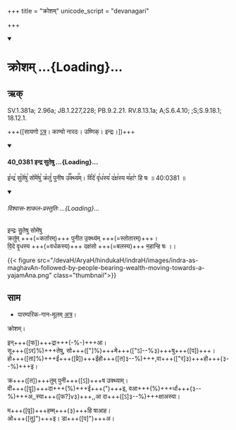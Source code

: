 +++
title = "क्रोशम्"
unicode_script = "devanagari"

+++
<div class="js_include" includetitle="false" newlevelforh1="1" unfilled url="/vedAH_sAma/paravastu-saama/devaH/indraH/krosham/">
<details open><summary><h1>क्रोशम् ...{Loading}...</h1></summary>

## ऋक्

SV.1.381a; 2.96a; JB.1.227,228; PB.9.2.21. RV.8.13.1a; A;S.6.4.10; ;S;S.9.18.1; 18.12.1.

+++([सायणो [ऽत्र](https://archive.org/stream/RgVedaWithSayanasCommentaryPart3/rv_sayanabhasya_part3#page/n700/mode/1up&sa=D&ust=1542425956185000)। काण्वो नारदः। उष्णिक्। इन्द्रः।])+++


<div class="js_include" includetitle="false" newlevelforh1="3" unfilled="" url="/vedAH_sAma/kauthumam/saMhitA/vishvAsa-prastutiH/1_pUrvArchikaH/4/2/40_0381_indra_suteShu.md">
<details open><summary><h4>40_0381 इन्द्र सुतेषु ...{Loading}...</h4></summary>

इ꣡न्द्र꣢ सु꣣ते꣢षु꣣ सो꣡मे꣢षु꣣ क्र꣡तुं꣢ पुनीष उ꣣꣬क्थ्य꣢꣯म्। वि꣣दे꣢ वृ꣣ध꣢स्य꣣ द꣡क्ष꣢स्य म꣣हा꣢ꣳ हि षः ॥ 40:0381 ॥

<div class="js_include" newlevelforh1="2" title="विश्वास-शाकल-प्रस्तुतिः" unfilled="" url="/vedAH_Rk/shAkalam/saMhitA/vishvAsa-prastutiH/08/013/01_indraH_suteShu.md">
<details open><summary><h6>विश्वास-शाकल-प्रस्तुतिः ...{Loading}...</h6></summary>



इन्द्रः सु॒तेषु सोमे॑षु  
क्रतु॑म् +++(=कर्तारम्)+++ पुनीत उ॒क्थ्य॑म् +++(=स्तोतारम्)+++।  
वि॒दे वृ॒धस्य +++(=वर्धकस्य)+++ दक्ष॑सो +++(=बलस्य)+++ म॒हान्हि षः ।।

</details>
</div>
</details>
</div>  

{{< figure src="/devaH/AryaH/hindukaH/indraH/images/indra-as-maghavAn-followed-by-people-bearing-wealth-moving-towards-a-yajamAna.png"  class="thumbnail">}}


## साम

- पारम्परिक-गान-मूलम् [अत्र](https://sanskritdocuments.org/sites/pssramanujaswamy/VIVAAHA%20UPANAYANA%20SAAMAANI.pdf&sa=D&ust=1542425956186000)।
<div caption="रामानुजार्यः 1974 " class="audioEmbed" src="https://archive
.org/download/jaiminIya-sAma-gAna-paravastu-tradition-rAmAnuja/krosham.mp3"></div>
<div caption="गोपालार्यः 2015  " class="audioEmbed" src="https://archive
.org/download/jaiminIya-sAma-gAna-paravastu-tradition-gopAla-2015/krosham.mp3"></div>
<div caption="गोपालपवनयोर् अनुवचनम् 2015 1x" class="audioEmbed" src="https://archive
.org/download/jaiminIya-sAma-gAna-paravastu-tradition-anuvachanam-gopAla-pavana-2015/krosham.mp3"></div>
<div caption="गोपालपवनयोर् अनुवचनम् 2015 1.5x" class="audioEmbed" src="https://archive
.org/download/jaiminIya-sAma-gAna-paravastu-tradition-anuvachanam-gopAla-pavana-2015-150p-speed/krosham.mp3"></div>

क्रोशम्।

इन्+++([फ])+++द्रा+++(-%-)+++आ।  
सू+++([ऽर]%)+++तेषु, सो+++(["]%)+++मे+++(["ऽ]--%३)+++षु+++([प])+++।  
हो+++([ता]%)+++ई+++([प्रे])+++ईहो+++([त]३--%)+++,वा+++(["र]३)+++हो+++(३--%)+++इ।

क्र+++([त])+++तुम् पुनी+++([ऽ])+++ष उक्थ्याम्।  
वी+++([पॄ])+++दा+++(%)+++ई+++(")+++इ, वआ+++(%)+++र्धा+++(३--%)+++अ,,स्या+++([फ?]v३)+++,,आ दा+++([ऽ]३--%)+++क्षाअस्या।

म+++([पृ])+++हम्म्+++(३)+++हि षाआह।  
ओ+++([तु]")+++इ। डा+++([प]")+++अ।
</details>
</div>
